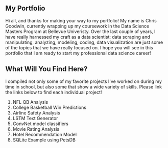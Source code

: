 ## My Portfolio

Hi all, and thanks for making your way to my portfolio! My name is Chris Goodwin, currently wrapping up my coursework in the Data Science Masters Program at Bellevue Univeristy. Over the last couple of years, I have really harnessed my craft as a data scientist: data scraping and manipulating, analyzing, modeling, coding, data visualization are just some of the topics that we have really focused on. I hope you will see in this portfolio that I am ready to start my professional data science career!

## What Will You Find Here?

I compiled not only some of my favorite projects I've worked on during my time in school, but also some that show a wide variety of skills. Please link the links below to find each individual project!
1) NFL QB Analysis
2) College Basketball Win Predictions
3) Airline Safety Analysis
4) LSTM Text Generator
5) ConvNet model classifiers
6) Movie Rating Analysis
7) Hotel Recommendation Model
8) SQLite Example using PetsDB
